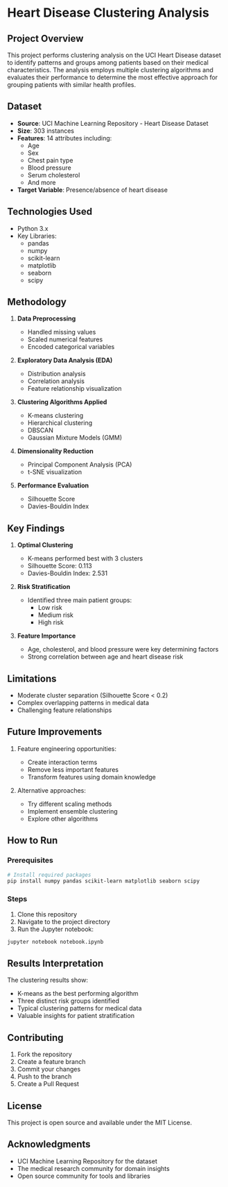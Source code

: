 # Heart Disease Clustering Analysis

## Project Overview
This project performs clustering analysis on the UCI Heart Disease dataset to identify patterns and groups among patients based on their medical characteristics. The analysis employs multiple clustering algorithms and evaluates their performance to determine the most effective approach for grouping patients with similar health profiles.

## Dataset
- **Source**: UCI Machine Learning Repository - Heart Disease Dataset
- **Size**: 303 instances
- **Features**: 14 attributes including:
  - Age
  - Sex
  - Chest pain type
  - Blood pressure
  - Serum cholesterol
  - And more
- **Target Variable**: Presence/absence of heart disease

## Technologies Used
- Python 3.x
- Key Libraries:
  - pandas
  - numpy
  - scikit-learn
  - matplotlib
  - seaborn
  - scipy

## Methodology
1. **Data Preprocessing**
   - Handled missing values
   - Scaled numerical features
   - Encoded categorical variables

2. **Exploratory Data Analysis (EDA)**
   - Distribution analysis
   - Correlation analysis
   - Feature relationship visualization

3. **Clustering Algorithms Applied**
   - K-means clustering
   - Hierarchical clustering
   - DBSCAN
   - Gaussian Mixture Models (GMM)

4. **Dimensionality Reduction**
   - Principal Component Analysis (PCA)
   - t-SNE visualization

5. **Performance Evaluation**
   - Silhouette Score
   - Davies-Bouldin Index

## Key Findings
1. **Optimal Clustering**
   - K-means performed best with 3 clusters
   - Silhouette Score: 0.113
   - Davies-Bouldin Index: 2.531

2. **Risk Stratification**
   - Identified three main patient groups:
     - Low risk
     - Medium risk
     - High risk

3. **Feature Importance**
   - Age, cholesterol, and blood pressure were key determining factors
   - Strong correlation between age and heart disease risk

## Limitations
- Moderate cluster separation (Silhouette Score < 0.2)
- Complex overlapping patterns in medical data
- Challenging feature relationships

## Future Improvements
1. Feature engineering opportunities:
   - Create interaction terms
   - Remove less important features
   - Transform features using domain knowledge

2. Alternative approaches:
   - Try different scaling methods
   - Implement ensemble clustering
   - Explore other algorithms

## How to Run

### Prerequisites
```bash
# Install required packages
pip install numpy pandas scikit-learn matplotlib seaborn scipy
```

### Steps
1. Clone this repository
2. Navigate to the project directory
3. Run the Jupyter notebook:
```bash
jupyter notebook notebook.ipynb
```

## Results Interpretation
The clustering results show:
- K-means as the best performing algorithm
- Three distinct risk groups identified
- Typical clustering patterns for medical data
- Valuable insights for patient stratification

## Contributing
1. Fork the repository
2. Create a feature branch
3. Commit your changes
4. Push to the branch
5. Create a Pull Request



## License
This project is open source and available under the MIT License.

## Acknowledgments
- UCI Machine Learning Repository for the dataset
- The medical research community for domain insights
- Open source community for tools and libraries